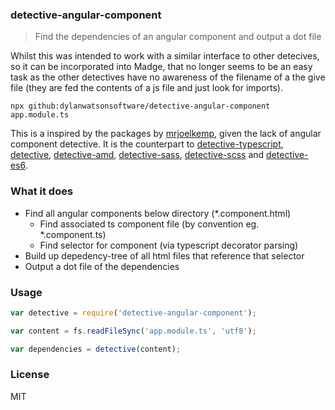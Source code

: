### detective-angular-component
> Find the dependencies of an angular component and output a dot file

Whilst this was intended to work with a similar interface to other detecives, so it can be incorporated into Madge,
that no longer seems to be an easy task as the other detectives have no awareness of the filename of a the give file (they are fed the contents of a js file and just look for imports). 


`npx github:dylanwatsonsoftware/detective-angular-component app.module.ts`

This is a inspired by the packages by [mrjoelkemp](https://github.com/mrjoelkemp/), given the lack of angular component detective. It is the counterpart to  [detective-typescript](https://github.com/pahen/detective-typescript), [detective](https://github.com/substack/node-detective), [detective-amd](https://github.com/mrjoelkemp/node-detective-amd), [detective-sass](https://github.com/mrjoelkemp/node-detective-sass), [detective-scss](https://github.com/mrjoelkemp/node-detective-scss) and [detective-es6](https://github.com/mrjoelkemp/node-detective-es6).

### What it does
- Find all angular components below directory (*.component.html)
    - Find associated ts component file (by convention eg. *.component.ts)
    - Find selector for component (via typescript decorator parsing)
- Build up depedency-tree of all html files that reference that selector
- Output a dot file of the dependencies

### Usage

```js
var detective = require('detective-angular-component');

var content = fs.readFileSync('app.module.ts', 'utf8');

var dependencies = detective(content);
```

### License

MIT